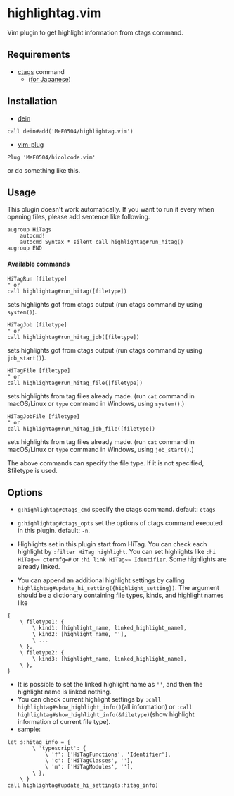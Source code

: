 # highlightag.vim

Vim plugin to get highlight information from ctags command.

## Requirements

- [ctags](http://ctags.sourceforge.net/) command
    - ([for Japanese](https://hp.vector.co.jp/authors/VA025040/ctags/ctags_j.html))

## Installation

- [dein](https://github.com/Shougo/dein.vim)
```vim
call dein#add('MeF0504/highlightag.vim')
```
- [vim-plug](https://github.com/junegunn/vim-plug)
```vim
Plug 'MeF0504/hicolcode.vim'
```
or do something like this.

## Usage

This plugin doesn't work automatically. If you want to run it every when opening files, please add sentence like following.
```vim
augroup HiTags
    autocmd!
    autocmd Syntax * silent call highlightag#run_hitag()
augroup END
```

#### Available commands

```vim
HiTagRun [filetype]
" or
call highlightag#run_hitag([filetype])
```
 sets highlights got from ctags output (run ctags command by using `system()`).

```vim
HiTagJob [filetype]
" or
call highlightag#run_hitag_job([filetype])
```
 sets highlights got from ctags output (run ctags command by using `job_start()`).

```vim
HiTagFile [filetype]
" or
call highlightag#run_hitag_file([filetype])
```
 sets highlights from tag files already made. (run `cat` command in macOS/Linux or `type` command in Windows, using `system()`.)

```vim
HiTagJobFile [filetype]
" or
call highlightag#run_hitag_job_file([filetype])
```
 sets highlights from tag files already made. (run `cat` command in macOS/Linux or `type` command in Windows, using `job_start()`.)

The above commands can specify the file type. If it is not specified, &filetype is used.

## Options

- `g:highlightag#ctags_cmd` specify the ctags command. default: `ctags`

- `g:highlightag#ctags_opts` set the options of ctags command executed in this plugin. default: `-n`.

- Highlights set in this plugin start from HiTag. You can check each highlight by `:filter HiTag highlight`. You can set highlights like `:hi HiTag~~ ctermfg=#` or `:hi link HiTag~~ Identifier`. Some highlights are already linked.

- You can append an additional highlight settings by calling `highlightag#update_hi_setting({highlight_setting})`. The argument should be a dictionary containing file types, kinds, and highlight names like
``` vim
{ 
    \ filetype1: {
        \ kind1: [highlight_name, linked_highlight_name],
        \ kind2: [highlight_name, ''],
        \ ...
    \ },
    \ filetype2: {
        \ kind3: [highlight_name, linked_highlight_name],
    \ },
}
```
- It is possible to set the linked highlight name as `''`, and then the highlight name is linked nothing.
- You can check current highlight settings by `:call highlightag#show_highlight_info()`(all information) or `:call highlightag#show_highlight_info(&filetype)`(show highlight information of current file type).
- sample:
``` vim
let s:hitag_info = {
        \ 'typescript': {
            \ 'f': ['HiTagFunctions', 'Identifier'],
            \ 'c': ['HiTagClasses', ''],
            \ 'm': ['HiTagModules', ''],
        \ },
    \ }
call highlightag#update_hi_setting(s:hitag_info)
```

